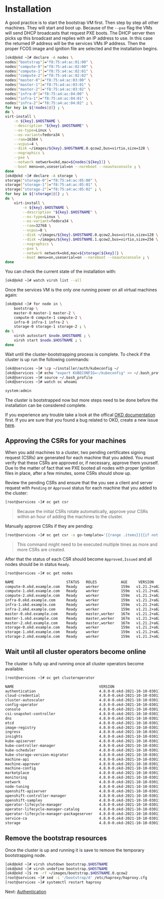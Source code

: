 # Installation

A good practice is to start the bootstrap VM first. Then step by step all other
machines. They will start and boot up. Because of the `--pxe` flag the VMs will
send DHCP broadcasts that request PXE boots. The DHCP server then picks up this
broadcast and replies with an IP address to use. In this case the returned IP
address will be the services VMs IP address. Then the proper FCOS image and
ignition file are selected and the installation begins.

```bash
[okd@okd ~]# declare -A nodes \
nodes["bootstrap"]="f8:75:a4:ac:01:00" \
nodes["compute-0"]="f8:75:a4:ac:02:00" \
nodes["compute-1"]="f8:75:a4:ac:02:01" \
nodes["compute-2"]="f8:75:a4:ac:02:02" \
nodes["master-0"]="f8:75:a4:ac:03:00" \
nodes["master-1"]="f8:75:a4:ac:03:01" \
nodes["master-2"]="f8:75:a4:ac:03:02" \
nodes["infra-0"]="f8:75:a4:ac:04:00" \
nodes["infra-1"]="f8:75:a4:ac:04:01" \
nodes["infra-2"]="f8:75:a4:ac:04:02" ; \
for key in ${!nodes[@]} ; \
do \
virt-install \
    -n ${key}.$HOSTNAME \
    --description "${key}.$HOSTNAME" \
    --os-type=Linux \
    --os-variant=fedora34 \
    --ram=16384 \
    --vcpus=4 \
    --disk ~/images/${key}.$HOSTNAME.0.qcow2,bus=virtio,size=128 \
    --nographics \
    --pxe \
    --network network=okd,mac=${nodes[${key}]} \
    --boot menu=on,useserial=on --noreboot --noautoconsole ; \
done
[okd@okd ~]# declare -A storage \
storage["storage-0"]="f8:75:a4:ac:05:00" \
storage["storage-1"]="f8:75:a4:ac:05:01" \
storage["storage-2"]="f8:75:a4:ac:05:02" ; \
for key in ${!storage[@]} ; \
do \
    virt-install \
        -n ${key}.$HOSTNAME \
        --description "${key}.$HOSTNAME" \
        --os-type=Linux \
        --os-variant=fedora34 \
        --ram=32768 \
        --vcpus=8 \
        --disk ~/images/${key}.$HOSTNAME.0.qcow2,bus=virtio,size=128 \
        --disk ~/images/${key}.$HOSTNAME.1.qcow2,bus=virtio,size=256 \
        --nographics \
        --pxe \
        --network network=okd,mac=${storage[${key}]} \
        --boot menu=on,useserial=on --noreboot --noautoconsole ; \
done
```

You can check the current state of the installation with:

```bash
[okd@okd ~]# watch virsh list --all
```

Once the services VM is the only one running power on all virtual machines
again:

```bash
[okd@okd ~]# for node in \
    bootstrap \
    master-0 master-1 master-2 \
    compute-0 compute-1 compute-2 \
    infra-0 infra-1 infra-2 \
    storage-0 storage-1 storage-2 ; \
do \
    virsh autostart $node.$HOSTNAME ; \
    virsh start $node.$HOSTNAME ; \
done
```

Wait until the cluster-bootstrapping process is complete. To check if the
cluster is up run the following commands:

```bash
[okd@services ~]# \cp ~/installer/auth/kubeconfig ~/
[okd@services ~]# echo "export KUBECONFIG=~/kubeconfig" >> ~/.bash_profile
[okd@services ~]# source ~/.bash_profile
[okd@services ~]# watch oc whoami

system:admin
```

The cluster is bootstrapped now but more steps need to be done before the
installation can be considered complete.

If you experience any trouble take a look at the offical [OKD
documentation](https://docs.okd.io/latest/installing/installing_bare_metal/installing-restricted-networks-bare-metal.html)
first. If you are sure that you found a bug related to OKD, create a new issue
[here](https://github.com/openshift/okd/issues/new/choose).

## Approving the CSRs for your machines

When you add machines to a cluster, two pending certificates signing request
(CSRs) are generated for each machine that you added. You must verify that these
CSRs are approved or, if necessary, approve them yourself. Due to the matter of
fact that we PXE booted all nodes with proper Ignition files in place, after a
few minutes, some CSRs should show up.

Review the pending CSRs and ensure that the you see a client and server request
with `Pending` or `Approved` status for each machine that you added to the
cluster:

```bash
[root@services ~]# oc get csr
```

> Because the initial CSRs rotate automatically, approve your CSRs within an
> hour of adding the machines to the cluster.

Manually approve CSRs if they are pending:

```bash
[root@services ~]# oc get csr -o go-template='{{range .items}}{{if not .status}}{{.metadata.name}}{{"\n"}}{{end}}{{end}}' | xargs oc adm certificate approve
```

> This command might need to be executed multiple times as more and more CSRs
> are created.

After that the status of each CSR should become `Approved,Issued` and all nodes
should be in status `Ready`.

```bash
[root@services ~]# oc get nodes

NAME                        STATUS   ROLES           AGE     VERSION
compute-0.okd.example.com   Ready    worker          159m   v1.21.2+a620f50-1503
compute-1.okd.example.com   Ready    worker          159m   v1.21.2+a620f50-1503
compute-2.okd.example.com   Ready    worker          159m   v1.21.2+a620f50-1503
infra-0.okd.example.com     Ready    worker          159m   v1.21.2+a620f50-1503
infra-1.okd.example.com     Ready    worker          159m   v1.21.2+a620f50-1503
infra-2.okd.example.com     Ready    worker          159m   v1.21.2+a620f50-1503
master-0.okd.example.com    Ready    master,worker   167m   v1.21.2+a620f50-1503
master-1.okd.example.com    Ready    master,worker   167m   v1.21.2+a620f50-1503
master-2.okd.example.com    Ready    master,worker   167m   v1.21.2+a620f50-1503
storage-0.okd.example.com   Ready    worker          159m   v1.21.2+a620f50-1503
storage-1.okd.example.com   Ready    worker          159m   v1.21.2+a620f50-1503
storage-2.okd.example.com   Ready    worker          159m   v1.21.2+a620f50-1503
```

## Wait until all cluster operators become online

The cluster is fully up and running once all cluster operators become available.

```bash
[root@services ~]# oc get clusteroperator

NAME                                       VERSION                         AVAILABLE   PROGRESSING   DEGRADED   SINCE
authentication                             4.8.0-0.okd-2021-10-10-030117   True        False         False      7m53s
cloud-credential                           4.8.0-0.okd-2021-10-10-030117   True        False         False      29m
cluster-autoscaler                         4.8.0-0.okd-2021-10-10-030117   True        False         False      24m
config-operator                            4.8.0-0.okd-2021-10-10-030117   True        False         False      25m
console                                    4.8.0-0.okd-2021-10-10-030117   True        False         False      13m
csi-snapshot-controller                    4.8.0-0.okd-2021-10-10-030117   True        False         False      25m
dns                                        4.8.0-0.okd-2021-10-10-030117   True        False         False      24m
etcd                                       4.8.0-0.okd-2021-10-10-030117   True        False         False      23m
image-registry                             4.8.0-0.okd-2021-10-10-030117   True        False         False      17m
ingress                                    4.8.0-0.okd-2021-10-10-030117   True        False         False      16m
insights                                   4.8.0-0.okd-2021-10-10-030117   True        False         False      25m
kube-apiserver                             4.8.0-0.okd-2021-10-10-030117   True        False         False      22m
kube-controller-manager                    4.8.0-0.okd-2021-10-10-030117   True        False         False      22m
kube-scheduler                             4.8.0-0.okd-2021-10-10-030117   True        False         False      22m
kube-storage-version-migrator              4.8.0-0.okd-2021-10-10-030117   True        False         False      24m
machine-api                                4.8.0-0.okd-2021-10-10-030117   True        False         False      25m
machine-approver                           4.8.0-0.okd-2021-10-10-030117   True        False         False      25m
machine-config                             4.8.0-0.okd-2021-10-10-030117   True        False         False      24m
marketplace                                4.8.0-0.okd-2021-10-10-030117   True        False         False      24m
monitoring                                 4.8.0-0.okd-2021-10-10-030117   True        False         False      16m
network                                    4.8.0-0.okd-2021-10-10-030117   True        False         False      25m
node-tuning                                4.8.0-0.okd-2021-10-10-030117   True        False         False      25m
openshift-apiserver                        4.8.0-0.okd-2021-10-10-030117   True        False         False      17m
openshift-controller-manager               4.8.0-0.okd-2021-10-10-030117   True        False         False      22m
openshift-samples                          4.8.0-0.okd-2021-10-10-030117   True        False         False      16m
operator-lifecycle-manager                 4.8.0-0.okd-2021-10-10-030117   True        False         False      24m
operator-lifecycle-manager-catalog         4.8.0-0.okd-2021-10-10-030117   True        False         False      25m
operator-lifecycle-manager-packageserver   4.8.0-0.okd-2021-10-10-030117   True        False         False      17m
service-ca                                 4.8.0-0.okd-2021-10-10-030117   True        False         False      25m
storage                                    4.8.0-0.okd-2021-10-10-030117   True        False         False      25m
```

## Remove the bootstrap resources

Once the cluster is up and running it is save to remove the temporary
bootstrapping node.

```bash
[okd@okd ~]# virsh shutdown bootstrap.$HOSTNAME
[okd@okd ~]# virsh undefine bootstrap.$HOSTNAME
[okd@okd ~]$ rm -rf ~/images/bootstrap.$HOSTNAME.0.qcow2
[root@services ~]# sed -i '/bootstrap/d' /etc/haproxy/haproxy.cfg
[root@services ~]# systemctl restart haproxy
```

Next: [Authentication](10-authentication.md)
